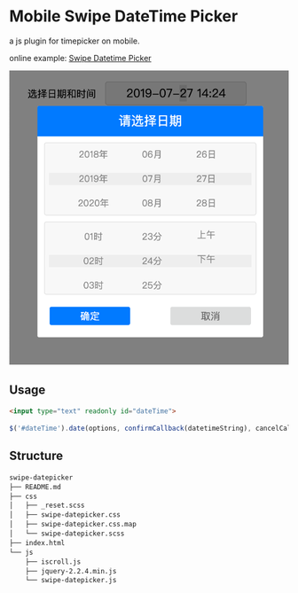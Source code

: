 # Mobile Swipe DateTime Picker

a js plugin for timepicker on mobile.

online example: [Swipe Datetime Picker](http://kylebing.cn/lib/swipe-datepicker)
 

![screenshot](https://github.com/KyleBing/swipe-datepicker/blob/master/github/screenshot.png?raw=true)


## Usage

```html
<input type="text" readonly id="dateTime">
```

```js
$('#dateTime').date(options, confirmCallback(datetimeString), cancelCallback);
```

## Structure

```bash
swipe-datepicker
├── README.md
├── css
│   ├── _reset.scss
│   ├── swipe-datepicker.css
│   ├── swipe-datepicker.css.map
│   └── swipe-datepicker.scss
├── index.html
└── js
    ├── iscroll.js
    ├── jquery-2.2.4.min.js
    └── swipe-datepicker.js
```

